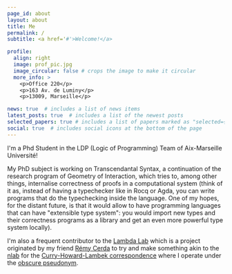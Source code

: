 ```yaml
---
page_id: about
layout: about
title: Me
permalink: /
subtitle: <a href='#'>Welcome!</a>

profile:
  align: right
  image: prof_pic.jpg
  image_circular: false # crops the image to make it circular
  more_info: >
    <p>Office 220</p>
    <p>163 Av. de Luminy</p>
    <p>13009, Marseille</p>

news: true  # includes a list of news items
latest_posts: true  # includes a list of the newest posts
selected_papers: true # includes a list of papers marked as "selected={true}"
social: true  # includes social icons at the bottom of the page
---
```


I'm a Phd Student in the LDP (Logic of Programming) Team of Aix-Marseille Université!

My PhD subject is working on Transcendantal Syntax, a continuation of the research program of Geometry of Interaction, which tries to, among other things, internalise correctness of proofs in a computational system (think of it as, instead of having a typechecker like in Rocq or Agda, you can write programs that do the typechecking inside the language. One of my hopes, for the distant future, is that it would allow to have programming languages that can have "extensible type system": you would import new types and their correctness programs as a library and get an even more powerful type system locally).

I'm also a frequent contributor to the [Lambda Lab](https://www.lambda-lab.org/) which is a project originated by my friend [Rémy Cerda](https://www.i2m.univ-amu.fr/perso/remy.cerda/) to try and make something akin to the [nlab](https://ncatlab.org/nlab/show/HomePage) for the [Curry-Howard-Lambek correspondence](https://en.wikipedia.org/wiki/Curry%E2%80%93Howard_correspondence) where I operate under the [obscure pseudonym](https://www.lambda-lab.org/wiki/User:ValentinMaestracci).
